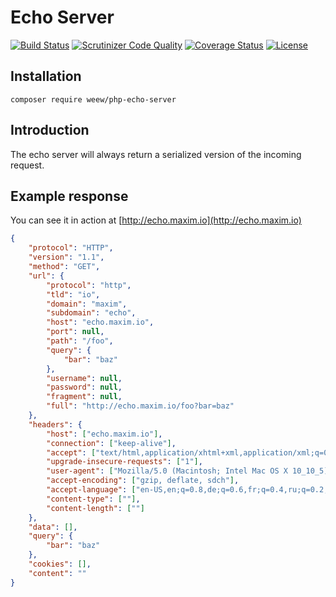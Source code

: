 # Echo Server

[![Build Status](https://travis-ci.org/weew/php-echo-server.svg?branch=master)](https://travis-ci.org/weew/php-echo-server)
[![Scrutinizer Code Quality](https://scrutinizer-ci.com/g/weew/php-echo-server/badges/quality-score.png?b=master)](https://scrutinizer-ci.com/g/weew/php-echo-server/?branch=master)
[![Coverage Status](https://coveralls.io/repos/weew/php-echo-server/badge.svg?branch=master&service=github)](https://coveralls.io/github/weew/php-echo-server?branch=master)
[![License](https://poser.pugx.org/weew/php-echo-server/license)](https://packagist.org/packages/weew/php-echo-server)

## Installation

`composer require weew/php-echo-server`

## Introduction

The echo server will always return a serialized version of the incoming request.

## Example response

You can see it in action at [http://echo.maxim.io](http://echo.maxim.io)

```json
{
    "protocol": "HTTP",
    "version": "1.1",
    "method": "GET",
    "url": {
        "protocol": "http",
        "tld": "io",
        "domain": "maxim",
        "subdomain": "echo",
        "host": "echo.maxim.io",
        "port": null,
        "path": "/foo",
        "query": {
            "bar": "baz"
        },
        "username": null,
        "password": null,
        "fragment": null,
        "full": "http://echo.maxim.io/foo?bar=baz"
    },
    "headers": {
        "host": ["echo.maxim.io"],
        "connection": ["keep-alive"],
        "accept": ["text/html,application/xhtml+xml,application/xml;q=0.9,image/webp,*/*;q=0.8"],
        "upgrade-insecure-requests": ["1"],
        "user-agent": ["Mozilla/5.0 (Macintosh; Intel Mac OS X 10_10_5) AppleWebKit/537.36 (KHTML, like Gecko) Chrome/44.0.2403.157 Safari/537.36"],
        "accept-encoding": ["gzip, deflate, sdch"],
        "accept-language": ["en-US,en;q=0.8,de;q=0.6,fr;q=0.4,ru;q=0.2,uk;q=0.2,nb;q=0.2"],
        "content-type": [""],
        "content-length": [""]
    },
    "data": [],
    "query": {
        "bar": "baz"
    },
    "cookies": [],
    "content": ""
}
```

